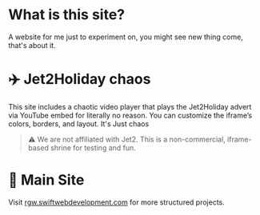 # What is this site?
A website for me just to experiment on, you might see new thing come, that's about it.

# ✈️ Jet2Holiday chaos

This site includes a chaotic video player that plays the Jet2Holiday advert via YouTube embed for literally no reason. You can customize the iframe’s colors, borders, and layout. It's Just chaos

> ⚠️ We are not affiliated with Jet2. This is a non-commercial, iframe-based shrine for testing and fun.

# 🔗 Main Site

Visit [rgw.swiftwebdevelopment.com](https://rgw.swiftwebdevelopment.com) for more structured projects.
